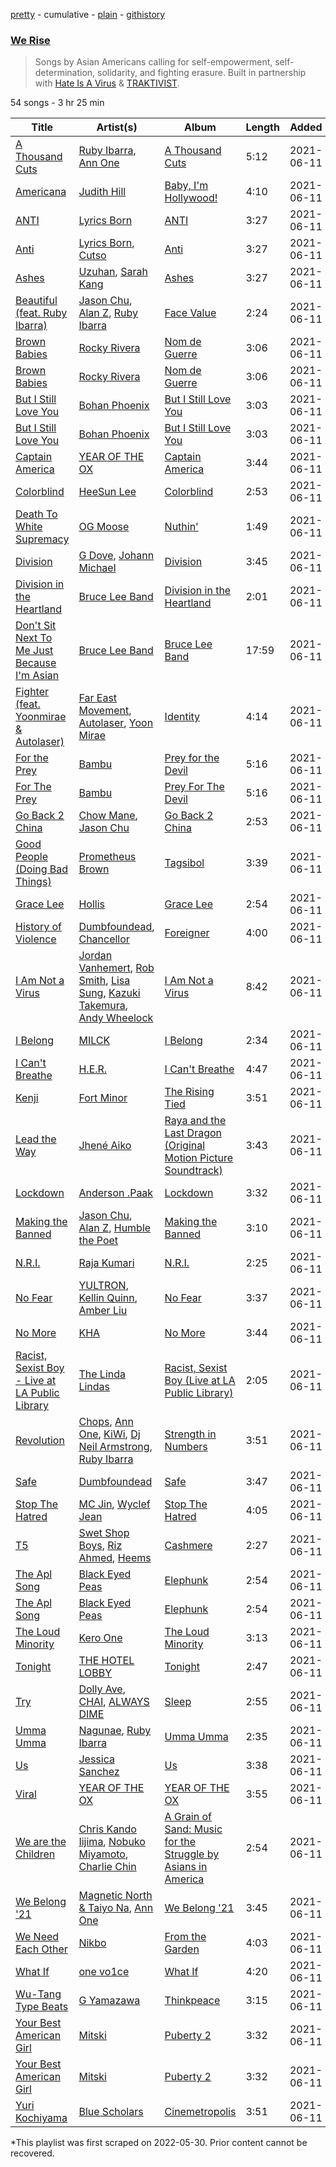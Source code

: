 [pretty](/playlists/pretty/37i9dQZF1DWSzuTydUOXRi.md) - cumulative - [plain](/playlists/plain/37i9dQZF1DWSzuTydUOXRi) - [githistory](https://github.githistory.xyz/mackorone/spotify-playlist-archive/blob/main/playlists/plain/37i9dQZF1DWSzuTydUOXRi)

### [We Rise](https://open.spotify.com/playlist/37i9dQZF1DWSzuTydUOXRi)

> Songs by Asian Americans calling for self\-empowerment, self\-determination, solidarity, and fighting erasure\. Built in partnership with <a href="https://hateisavirus.org/">Hate Is A Virus</a> & <a href="https://www.traktivist.com/">TRAKTIVIST</a>.

54 songs - 3 hr 25 min

| Title | Artist(s) | Album | Length | Added | Removed |
|---|---|---|---|---|---|
| [A Thousand Cuts](https://open.spotify.com/track/3BeSIS2pBi5ixg580Gy57U) | [Ruby Ibarra](https://open.spotify.com/artist/5y1a3x8WQZLTsmLPowFnkj), [Ann One](https://open.spotify.com/artist/0gbdUzudCwdzxynH0YSqhI) | [A Thousand Cuts](https://open.spotify.com/album/4rAVxJD6qAOsyEVBRKVOAQ) | 5:12 | 2021-06-11 |  |
| [Americana](https://open.spotify.com/track/7MyDbHnlwF0r1hs88P2JmP) | [Judith Hill](https://open.spotify.com/artist/04ka9403wgTxmWFMY1PD5t) | [Baby, I'm Hollywood!](https://open.spotify.com/album/5BcZjjb4BdRqZqgEPgcjzx) | 4:10 | 2021-06-11 |  |
| [ANTI](https://open.spotify.com/track/2zUUOybKU31DTi0KQDTrZS) | [Lyrics Born](https://open.spotify.com/artist/3X3DHASP1G1waqVoEDWMHr) | [ANTI](https://open.spotify.com/album/0Dlk0omQR8leb3qZZzO02O) | 3:27 | 2021-06-11 | 2022-07-29 |
| [Anti](https://open.spotify.com/track/3oaacVtFqQG5laTMNvV5XJ) | [Lyrics Born](https://open.spotify.com/artist/3X3DHASP1G1waqVoEDWMHr), [Cutso](https://open.spotify.com/artist/2ewIOj5Kb5pCDTGNWePKze) | [Anti](https://open.spotify.com/album/6vruvtlIPYfDuAwlUHW8ec) | 3:27 | 2021-06-11 |  |
| [Ashes](https://open.spotify.com/track/3zzM7JOyu35WTR0k1QFvcl) | [Uzuhan](https://open.spotify.com/artist/2KG9Jkvp7Y5wvaMjCcIu37), [Sarah Kang](https://open.spotify.com/artist/0MBNzfGHTiPYag4DupDXUj) | [Ashes](https://open.spotify.com/album/5XwW5Zz78gCg6Eyw3NwSo8) | 3:27 | 2021-06-11 |  |
| [Beautiful \(feat\. Ruby Ibarra\)](https://open.spotify.com/track/6XBX6AjzXMqg0le8huwMg9) | [Jason Chu](https://open.spotify.com/artist/4iYrlt4ga3CGYF7Z2mUDxV), [Alan Z](https://open.spotify.com/artist/2sSwCAZDFSHkjrhh6M0ycx), [Ruby Ibarra](https://open.spotify.com/artist/5y1a3x8WQZLTsmLPowFnkj) | [Face Value](https://open.spotify.com/album/1K78QdpLozITjad2U5vZ2V) | 2:24 | 2021-06-11 |  |
| [Brown Babies](https://open.spotify.com/track/1GRf9hbyi7pc4Eq23MCGJj) | [Rocky Rivera](https://open.spotify.com/artist/2GYpVuQKY90oIhLSA07G18) | [Nom de Guerre](https://open.spotify.com/album/5qByEOI2odxa5GxTmWZV29) | 3:06 | 2021-06-11 | 2022-07-29 |
| [Brown Babies](https://open.spotify.com/track/4KQqpqEpGXDItKSQ3AqUTO) | [Rocky Rivera](https://open.spotify.com/artist/2GYpVuQKY90oIhLSA07G18) | [Nom de Guerre](https://open.spotify.com/album/4fIMCyVQ0QBfMijYuQas9S) | 3:06 | 2021-06-11 |  |
| [But I Still Love You](https://open.spotify.com/track/4F4znseeaLF0lYI7W8sxIt) | [Bohan Phoenix](https://open.spotify.com/artist/18YneNJbsTdMUWiKQDiD9P) | [But I Still Love You](https://open.spotify.com/album/2VX4ENH4qGabCrAyPN0qTb) | 3:03 | 2021-06-11 | 2022-12-21 |
| [But I Still Love You](https://open.spotify.com/track/6QvetRaPY4MCsghMH2vsJq) | [Bohan Phoenix](https://open.spotify.com/artist/18YneNJbsTdMUWiKQDiD9P) | [But I Still Love You](https://open.spotify.com/album/5SukzyHhDSktcKNEFbr5Ss) | 3:03 | 2021-06-11 |  |
| [Captain America](https://open.spotify.com/track/2OBzikeg3F6tHNxzkev6j8) | [YEAR OF THE OX](https://open.spotify.com/artist/614kirduDphBL5NZebU3Zi) | [Captain America](https://open.spotify.com/album/0qX5XZI6aYjjuvmnTCBhRM) | 3:44 | 2021-06-11 |  |
| [Colorblind](https://open.spotify.com/track/2M06pMzuVTUMIpZ16BjJmU) | [HeeSun Lee](https://open.spotify.com/artist/6T86uN02MAjAayagSHKIpA) | [Colorblind](https://open.spotify.com/album/0Z9mB9JDXBiqmMaYcUz0pN) | 2:53 | 2021-06-11 |  |
| [Death To White Supremacy](https://open.spotify.com/track/48nOoECmqjr9RJLZM7eU1Q) | [OG Moose](https://open.spotify.com/artist/0K414ZbENjqYWIB3gXjUYF) | [Nuthin'](https://open.spotify.com/album/16GnE5g0W99H38fZhP170x) | 1:49 | 2021-06-11 |  |
| [Division](https://open.spotify.com/track/3cQUUE9z3z9TlRA8j9Z5Ia) | [G Dove](https://open.spotify.com/artist/7gdmbU3GX8RHWFJen5P1dQ), [Johann Michael](https://open.spotify.com/artist/1hy5p20UN7ST6n7zPG3Y1F) | [Division](https://open.spotify.com/album/5c5CC8JMNiYcWbVwqOYs79) | 3:45 | 2021-06-11 |  |
| [Division in the Heartland](https://open.spotify.com/track/2fQwuuwIjqXnmXJMzCrFEE) | [Bruce Lee Band](https://open.spotify.com/artist/6BhJtndfqL4E0eO0ZGKrhY) | [Division in the Heartland](https://open.spotify.com/album/6eDkHhRW0LobG3wUy3QFw5) | 2:01 | 2021-06-11 |  |
| [Don't Sit Next To Me Just Because I'm Asian](https://open.spotify.com/track/4bCUYz5tMsUsyg8ER8xJyd) | [Bruce Lee Band](https://open.spotify.com/artist/6BhJtndfqL4E0eO0ZGKrhY) | [Bruce Lee Band](https://open.spotify.com/album/7IDAjCZvC6FGehfMb6Dm0N) | 17:59 | 2021-06-11 |  |
| [Fighter \(feat\. Yoonmirae & Autolaser\)](https://open.spotify.com/track/4Faf5dhv1fAETedwbkeKnL) | [Far East Movement](https://open.spotify.com/artist/698hF4vcwHwPy8ltmXermq), [Autolaser](https://open.spotify.com/artist/45sqz0r32KGuaur2QMd9iS), [Yoon Mirae](https://open.spotify.com/artist/1Do4bSzfUl0KWL9r1fITu0) | [Identity](https://open.spotify.com/album/5yCLcHxaYIV6xC1kTJO1W2) | 4:14 | 2021-06-11 |  |
| [For the Prey](https://open.spotify.com/track/0GP4rw4OdBHMhB3BLWIDZq) | [Bambu](https://open.spotify.com/artist/0iPS5GpwbHSmgNXfGE674K) | [Prey for the Devil](https://open.spotify.com/album/1avhXO0PJ2QJ2SmcrYxSPv) | 5:16 | 2021-06-11 | 2022-08-28 |
| [For The Prey](https://open.spotify.com/track/7AAAwDJVSV0DfKgvdbXIbk) | [Bambu](https://open.spotify.com/artist/0iPS5GpwbHSmgNXfGE674K) | [Prey For The Devil](https://open.spotify.com/album/1muqY2S5vEafF0ieylPxzv) | 5:16 | 2021-06-11 |  |
| [Go Back 2 China](https://open.spotify.com/track/1CGRxBplxZZUZBMZgOJ9Eb) | [Chow Mane](https://open.spotify.com/artist/0aTB9Tpg1cEl7feT369vWm), [Jason Chu](https://open.spotify.com/artist/4iYrlt4ga3CGYF7Z2mUDxV) | [Go Back 2 China](https://open.spotify.com/album/1FSzgribJhBESbxYEXgXnR) | 2:53 | 2021-06-11 |  |
| [Good People \(Doing Bad Things\)](https://open.spotify.com/track/2ho1K1AyJGd75aI6gnXyIB) | [Prometheus Brown](https://open.spotify.com/artist/4M56KND9kU2FZaRqf00Nha) | [Tagsibol](https://open.spotify.com/album/1KkKkMajAfai0w9dvosW7B) | 3:39 | 2021-06-11 |  |
| [Grace Lee](https://open.spotify.com/track/7em3bV28UtlFrCIrtMZk1N) | [Hollis](https://open.spotify.com/artist/28KOnhhvUnyvgRNXEQ41WL) | [Grace Lee](https://open.spotify.com/album/7vl5GDFnXRxlviqI5APoBe) | 2:54 | 2021-06-11 |  |
| [History of Violence](https://open.spotify.com/track/5bRpUXPoJ8DWXtD6Vx6zHd) | [Dumbfoundead](https://open.spotify.com/artist/7LTShHcq1KdTrWeLvWoYed), [Chancellor](https://open.spotify.com/artist/0u06YeydlBk3awnk5KgdBx) | [Foreigner](https://open.spotify.com/album/3WSRyaMurTii4ExUkKr9zn) | 4:00 | 2021-06-11 |  |
| [I Am Not a Virus](https://open.spotify.com/track/0Js0zMozqoPq2jpdtnLghs) | [Jordan Vanhemert](https://open.spotify.com/artist/2Evoan7fHtMomWN9ONOsNB), [Rob Smith](https://open.spotify.com/artist/09NsR9F3P1Q9ocmJ0ULb7v), [Lisa Sung](https://open.spotify.com/artist/3L0ZbGmFzTiPaygVqAAFdg), [Kazuki Takemura](https://open.spotify.com/artist/1nu6AnXuhLN5VE8YK3Cv2x), [Andy Wheelock](https://open.spotify.com/artist/1fdOyp1kPBFm0K3ksV6sku) | [I Am Not a Virus](https://open.spotify.com/album/4ZXwN59UAoFksXPPqUyOop) | 8:42 | 2021-06-11 |  |
| [I Belong](https://open.spotify.com/track/7wMBGhGNboFnTAibRWA1Wj) | [MILCK](https://open.spotify.com/artist/62lirbb6qJs4VOGpdCNHK8) | [I Belong](https://open.spotify.com/album/39F9vuP4yAsLcp1WM8sC30) | 2:34 | 2021-06-11 |  |
| [I Can't Breathe](https://open.spotify.com/track/4CPszpSnlbgnQLIQYyzIR2) | [H.E.R.](https://open.spotify.com/artist/3Y7RZ31TRPVadSFVy1o8os) | [I Can't Breathe](https://open.spotify.com/album/2izdMqMVUz0VSg2jTZIdU5) | 4:47 | 2021-06-11 |  |
| [Kenji](https://open.spotify.com/track/6H503HrJOogVycvQkq2SuG) | [Fort Minor](https://open.spotify.com/artist/7dWYWUbO68rXJOcyA7SpJk) | [The Rising Tied](https://open.spotify.com/album/5v4Vx9loqMQCS3J7OmP9pa) | 3:51 | 2021-06-11 |  |
| [Lead the Way](https://open.spotify.com/track/2Vqbniz8jYoZPvecpdVPq9) | [Jhené Aiko](https://open.spotify.com/artist/5ZS223C6JyBfXasXxrRqOk) | [Raya and the Last Dragon \(Original Motion Picture Soundtrack\)](https://open.spotify.com/album/3JqX5g07TbeiF0NEK7eYl0) | 3:43 | 2021-06-11 |  |
| [Lockdown](https://open.spotify.com/track/5oZps6mYqU5s7A4WjUZggJ) | [Anderson .Paak](https://open.spotify.com/artist/3jK9MiCrA42lLAdMGUZpwa) | [Lockdown](https://open.spotify.com/album/7x8QTmOI3zN1V5xOq3Jko5) | 3:32 | 2021-06-11 |  |
| [Making the Banned](https://open.spotify.com/track/4rQ3j0oJ1PmYabCRODuELX) | [Jason Chu](https://open.spotify.com/artist/4iYrlt4ga3CGYF7Z2mUDxV), [Alan Z](https://open.spotify.com/artist/2sSwCAZDFSHkjrhh6M0ycx), [Humble the Poet](https://open.spotify.com/artist/5cz1L6LgkBPnIJmQcjIfHA) | [Making the Banned](https://open.spotify.com/album/5EjU6fNwamQzhJUBkkJl9i) | 3:10 | 2021-06-11 |  |
| [N.R.I.](https://open.spotify.com/track/6Ie5Yr6OeGetJ6wrFTIwVo) | [Raja Kumari](https://open.spotify.com/artist/5cBFMoMgcAt03YL2r0tS25) | [N.R.I.](https://open.spotify.com/album/1dvfN2HB5cYAQCgbl2qo0x) | 2:25 | 2021-06-11 |  |
| [No Fear](https://open.spotify.com/track/5TjFxHpoDtVtLxIRezZhbR) | [YULTRON](https://open.spotify.com/artist/3n2H1XlCyS1WQ0vyVUFEma), [Kellin Quinn](https://open.spotify.com/artist/3M9XAM57a4qFz3v6Lq27t2), [Amber Liu](https://open.spotify.com/artist/4ZpzgTOUAznSK70KdPbJHf) | [No Fear](https://open.spotify.com/album/0OvPUr9aUdc763AqVcrPug) | 3:37 | 2021-06-11 |  |
| [No More](https://open.spotify.com/track/6XbALV5mr4Lnq3yxoT4JeV) | [KHA](https://open.spotify.com/artist/5qvMZISSjVPZ8AN4gxSvGy) | [No More](https://open.spotify.com/album/1EwC1r7IOYnp5oJhdKgS2H) | 3:44 | 2021-06-11 |  |
| [Racist, Sexist Boy \- Live at LA Public Library](https://open.spotify.com/track/6GeiA9XxITMHM3jk1hkNjY) | [The Linda Lindas](https://open.spotify.com/artist/13dTrWNNrnZ3AkgNyQNKP5) | [Racist, Sexist Boy \(Live at LA Public Library\)](https://open.spotify.com/album/7MFXmsdx6um8n72tdReH3C) | 2:05 | 2021-06-11 |  |
| [Revolution](https://open.spotify.com/track/2lWXHFcyBzZjozeH2OkkoE) | [Chops](https://open.spotify.com/artist/7rZhd5CEGayD1QOJ7ENp3u), [Ann One](https://open.spotify.com/artist/0gbdUzudCwdzxynH0YSqhI), [KiWi](https://open.spotify.com/artist/5HGrny6JmCdxuXel6yqu3J), [Dj Neil Armstrong](https://open.spotify.com/artist/3rmfmBbj8DldzVjqTwhQZR), [Ruby Ibarra](https://open.spotify.com/artist/5y1a3x8WQZLTsmLPowFnkj) | [Strength in Numbers](https://open.spotify.com/album/4XrmPtfQjjHyplnErBVbcf) | 3:51 | 2021-06-11 |  |
| [Safe](https://open.spotify.com/track/4fTQvZSLJcOkOgtoeHfTRK) | [Dumbfoundead](https://open.spotify.com/artist/7LTShHcq1KdTrWeLvWoYed) | [Safe](https://open.spotify.com/album/1O6j8bvGcHlYzA73n46iIq) | 3:47 | 2021-06-11 |  |
| [Stop The Hatred](https://open.spotify.com/track/5UWASYvSh18WquBO9nAa2Z) | [MC Jin](https://open.spotify.com/artist/0UeQWr5zcYwmfjbiElrYwW), [Wyclef Jean](https://open.spotify.com/artist/7aBzpmFXB4WWpPl2F7RjBe) | [Stop The Hatred](https://open.spotify.com/album/11Pvbr5jL4NmFhvtE14WTV) | 4:05 | 2021-06-11 |  |
| [T5](https://open.spotify.com/track/5pgzFZFM60GvbnbBwvq98p) | [Swet Shop Boys](https://open.spotify.com/artist/3ah2OYM4PbK5p1XIS5HfGD), [Riz Ahmed](https://open.spotify.com/artist/5R8TntIOEwJcu4NnhGi8KW), [Heems](https://open.spotify.com/artist/7x3mbyjfOZ9y599MHmyNOu) | [Cashmere](https://open.spotify.com/album/0wL2jTDIlsPrvwEm7Le0ML) | 2:27 | 2021-06-11 |  |
| [The Apl Song](https://open.spotify.com/track/3RJscU6S1fLgCmH67OLIui) | [Black Eyed Peas](https://open.spotify.com/artist/1yxSLGMDHlW21z4YXirZDS) | [Elephunk](https://open.spotify.com/album/3eqkfT9f1XyM8GME1gVDrD) | 2:54 | 2021-06-11 |  |
| [The Apl Song](https://open.spotify.com/track/48FtJnNrSYrxZOh6Ktf9Zf) | [Black Eyed Peas](https://open.spotify.com/artist/1yxSLGMDHlW21z4YXirZDS) | [Elephunk](https://open.spotify.com/album/4wBDclsxFzGnR4kVAAMI7K) | 2:54 | 2021-06-11 | 2022-07-29 |
| [The Loud Minority](https://open.spotify.com/track/02h0NqYmwa9g6hLcHpBysD) | [Kero One](https://open.spotify.com/artist/5EXuZB9s9F3ezkS7zpV8d1) | [The Loud Minority](https://open.spotify.com/album/3QZrmdYWvjfQZV2pXbHm46) | 3:13 | 2021-06-11 |  |
| [Tonight](https://open.spotify.com/track/3ON6lpPUoE2HSINhpCCHTS) | [THE HOTEL LOBBY](https://open.spotify.com/artist/2bFpvoGZ1lD2HiAfE34Ypl) | [Tonight](https://open.spotify.com/album/0vwbVpk0mmS87BO8CqkUC1) | 2:47 | 2021-06-11 |  |
| [Try](https://open.spotify.com/track/46ZZhXlqekVBYCR3ikDJsM) | [Dolly Ave](https://open.spotify.com/artist/3CRylfSfibkfnjCMLhWmIk), [CHAI](https://open.spotify.com/artist/0zNxCxEjUGAsb6ygZd27fC), [ALWAYS DIME](https://open.spotify.com/artist/1PYHM165Q7MLkCCT4ijJcE) | [Sleep](https://open.spotify.com/album/4GPhm4jal1zE0QscDbU6f2) | 2:55 | 2021-06-11 |  |
| [Umma Umma](https://open.spotify.com/track/1vh10WzrEmFTnwhdSkkm6O) | [Nagunae](https://open.spotify.com/artist/53enaUJmbwmL6sKZjrVT0r), [Ruby Ibarra](https://open.spotify.com/artist/18N2FYtpTdFLPzrY6NxQUn) | [Umma Umma](https://open.spotify.com/album/0QgyZkGjZcgwwXTjJFnn0H) | 2:35 | 2021-06-11 |  |
| [Us](https://open.spotify.com/track/1600eW32xNUHaHsaOI2Ynw) | [Jessica Sanchez](https://open.spotify.com/artist/3xBbmWwDPhEaGcwWgBarkI) | [Us](https://open.spotify.com/album/0JfAsefLgqWzEOWxwCB7ug) | 3:38 | 2021-06-11 |  |
| [Viral](https://open.spotify.com/track/3Nmg8am5gqlYAftsXRFF8e) | [YEAR OF THE OX](https://open.spotify.com/artist/614kirduDphBL5NZebU3Zi) | [YEAR OF THE OX](https://open.spotify.com/album/2LpplqDruAyjS1qNG191jV) | 3:55 | 2021-06-11 |  |
| [We are the Children](https://open.spotify.com/track/3JpMNtEjO9Vvfa7nHRdk2R) | [Chris Kando Iijima](https://open.spotify.com/artist/1FVzKO0L8p3o2buKGX2pat), [Nobuko Miyamoto](https://open.spotify.com/artist/2Jrux4LmFNPS1Nk6NmA5yZ), [Charlie Chin](https://open.spotify.com/artist/6eX31rTtOkt0GKJt53Omyn) | [A Grain of Sand: Music for the Struggle by Asians in America](https://open.spotify.com/album/7tEIA1YsNtFg7I5InBEDpq) | 2:54 | 2021-06-11 |  |
| [We Belong '21](https://open.spotify.com/track/6d1eXDyWCUfs4y0NeAFXdP) | [Magnetic North & Taiyo Na](https://open.spotify.com/artist/5P8DUAC8zMuhX9rGZnpSlW), [Ann One](https://open.spotify.com/artist/0gbdUzudCwdzxynH0YSqhI) | [We Belong '21](https://open.spotify.com/album/76iDkdDqYyQ2A1MBD0o6tq) | 3:45 | 2021-06-11 |  |
| [We Need Each Other](https://open.spotify.com/track/0pGlG8aDa9Wx8XC4pwFCPX) | [Nikbo](https://open.spotify.com/artist/7rmz3mFOLOfvYShTd4Fbj8) | [From the Garden](https://open.spotify.com/album/2LQbV6d7zD638KPmArBKMx) | 4:03 | 2021-06-11 |  |
| [What If](https://open.spotify.com/track/6WOBDIYdONshE17AKpp4gg) | [one vo1ce](https://open.spotify.com/artist/2XbrRvsnu4m56qwgBx5nnD) | [What If](https://open.spotify.com/album/3zr8ie94WO8a9GvJRKWQEA) | 4:20 | 2021-06-11 |  |
| [Wu\-Tang Type Beats](https://open.spotify.com/track/5zdiapigLocgxQ3lgC9exP) | [G Yamazawa](https://open.spotify.com/artist/35sCbpXiMjkqDBIvlAhfJF) | [Thinkpeace](https://open.spotify.com/album/5A58qsa1p3MqZWPE8pqoSe) | 3:15 | 2021-06-11 |  |
| [Your Best American Girl](https://open.spotify.com/track/172rW45GEnGoJUuWfm1drt) | [Mitski](https://open.spotify.com/artist/2uYWxilOVlUdk4oV9DvwqK) | [Puberty 2](https://open.spotify.com/album/16i5KnBjWgUtwOO7sVMnJB) | 3:32 | 2021-06-11 | 2022-07-29 |
| [Your Best American Girl](https://open.spotify.com/track/7g5qe8VITjr13RIe8uM2p6) | [Mitski](https://open.spotify.com/artist/2uYWxilOVlUdk4oV9DvwqK) | [Puberty 2](https://open.spotify.com/album/4Coa8Eb9SzjrkwWEom963Q) | 3:32 | 2021-06-11 |  |
| [Yuri Kochiyama](https://open.spotify.com/track/2JkAPg7y6nd1djkGRyEKE8) | [Blue Scholars](https://open.spotify.com/artist/1SlPJ2l80sMnCHpz1wB8nT) | [Cinemetropolis](https://open.spotify.com/album/3AXcJqm2VLLTpejm5UKdUp) | 3:51 | 2021-06-11 |  |

\*This playlist was first scraped on 2022-05-30. Prior content cannot be recovered.
